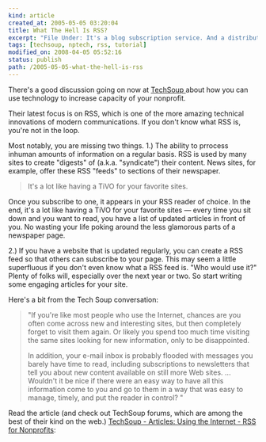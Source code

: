 ```yaml
--- 
kind: article
created_at: 2005-05-05 03:20:04
title: What The Hell Is RSS?
excerpt: "File Under: It's a blog subscription service. And a distribution service for your blog. And one of the S's stands for \"Simple.\" And it's free. Which means, File Under: It rocks."
tags: [techsoup, nptech, rss, tutorial]
modified_on: 2008-04-05 05:52:16
status: publish 
path: /2005-05-05-what-the-hell-is-rss
---
```



There's a good discussion going on now at <a href="http://www.techsoup.org">TechSoup </a>about how you can use technology to increase capacity of your nonprofit. 

Their latest focus is on RSS, which is one of the more amazing technical innovations of modern communications. If you don't know what RSS is, you're not in the loop.

Most notably, you are missing two things. 1.) The ability to prrocess inhuman amounts of information on a regular basis. RSS is used by many sites to create "digests" of (a.k.a. "syndicate") their content. News sites, for example, offer these RSS "feeds" to sections of their newspaper. 

<blockquote>It's a lot like having a TiVO for your favorite sites.</blockquote>

Once you subscribe to one, it appears in your RSS reader of choice. In the end, it's a lot like having a TiVO for your favorite sites &mdash; every time you sit down and you want to read, you have a list of updated articles in front of you. No wasting your life poking around the less glamorous parts of a newspaper page. 

2.) If you have a website that is updated regularly, you can create a RSS feed so that others can subscribe to your page. This may seem a little superfluous if you don't even know what a RSS feed is. "Who would use it?" Plenty of folks will, especially over the next year or two. So start writing some engaging articles for your site. 

Here's a bit from the Tech Soup conversation:

<blockquote class="large">"If you're like most people who use the Internet, chances are you often come across new and interesting sites, but then completely forget to visit them again. Or likely you spend too much time visiting the same sites looking for new information, only to be disappointed. 

In addition, your e-mail inbox is probably flooded with messages you barely have time to read, including subscriptions to newsletters that tell you about new content available on still more Web sites. ... Wouldn't it be nice if there were an easy way to have all this information come to you and go to them in a way that was easy to manage, timely, and put the reader in control? "</blockquote>

Read the article (and check out TechSoup forums, which are among the best of their kind on the web.) <a href="http://www.techsoup.org/howto/articlepage.cfm?ArticleId=594">TechSoup - Articles: Using the Internet - RSS for Nonprofits</a>: <div style="clear:both; padding-bottom: 0.25em;"></div>